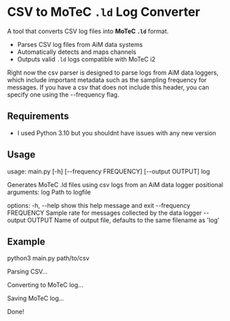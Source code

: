 # CSV to MoTeC `.ld` Log Converter

A tool that converts CSV log files into **MoTeC `.ld`** format.

- Parses CSV log files from AiM data systems
- Automatically detects and maps channels
- Outputs valid `.ld` logs compatible with MoTeC i2

Right now the csv parser is designed to parse logs from AiM data loggers, which include important metadata such as the sampling frequency for messages. If you have a csv that does not include this header, 
you can specify one using the --frequency flag. 

## Requirements
- I used Python 3.10 but you shouldnt have issues with any new version

## Usage
usage: main.py [-h] [--frequency FREQUENCY] [--output OUTPUT] log

Generates MoTeC .ld files using csv logs from an AiM data logger
positional arguments:
  log                   Path to logfile

options:
  -h, --help            show this help message and exit
  --frequency FREQUENCY
                        Sample rate for messages collected by the data logger
  --output OUTPUT       Name of output file, defaults to the same filename as 'log'


## Example
python3 main.py path/to/csv

Parsing CSV...

Converting to MoTeC log...

Saving MoTeC log...

Done!
